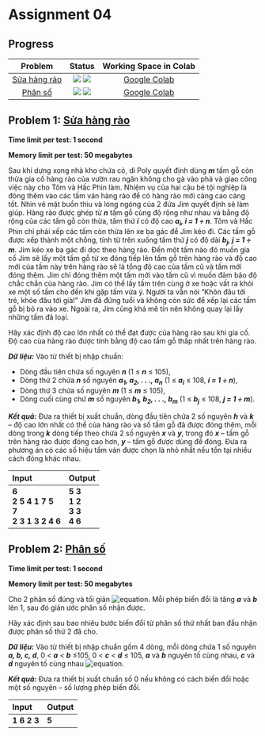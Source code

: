 # Assignment 04

## Progress
| Problem | Status | Working Space in Colab |
|:---:|:---:|:--:|
| [Sửa hàng rào](https://khmt.uit.edu.vn/wecode/cs112.2021/assignment/6/6) |  ![](https://img.shields.io/badge/progress-100%25-brightgreen) ![](https://img.shields.io/badge/-PASS%20%E2%9C%93-brightgreen) | [Google Colab]() |
| [Phân số](https://khmt.uit.edu.vn/wecode/cs112.2021/assignment/6/13) | ![](https://img.shields.io/badge/progress-100%25-brightgreen) ![](https://img.shields.io/badge/-PASS%20%E2%9C%93-brightgreen) | [Google Colab]() |

## Problem 1: [Sửa hàng rào](https://khmt.uit.edu.vn/wecode/cs112.2021/assignment/6/6)
**Time limit per test: 1 second**

**Memory limit per test: 50 megabytes**

Sau khi dựng xong nhà kho chứa cỏ, dì Poly quyết định dùng ***m*** tấm gỗ còn thừa gia cố hàng rào của vườn rau ngăn không cho gà vào phá và giao công việc này cho Tôm và Hấc Phin làm. Nhiệm vụ của hai cậu bé tội nghiệp là đóng thêm vào các tấm ván hàng rào để có hàng rào mới càng cao càng tốt. Nhìn vẽ mặt buồn thiu và lóng ngóng của 2 đứa Jim quyết định sẽ làm giúp. Hàng rào được ghép từ ***n*** tấm gỗ cùng độ rộng như nhau và bằng độ rộng của các tấm gỗ còn thừa, tấm thứ ***i*** có độ cao ***a<sub>i</sub>, i = 1 ÷ n***. Tôm và Hấc Phin chỉ phải xếp các tấm còn thừa lên xe ba gác để Jim kéo đi. Các tấm gỗ được xếp thành một chồng, tính từ trên xuống tấm thứ ***j*** có độ dài ***b<sub>j</sub>, j = 1 ÷ m***. Jim kéo xe ba gác đi dọc theo hàng rào. Đến một tấm nào đó muốn gia cố Jim sẽ lấy một tấm gỗ từ xe đóng tiếp lên tấm gỗ trên hàng rào và độ cao mới của tấm này trên hàng rào sẽ là tổng độ cao của tấm cũ và tấm mới đóng thêm. Jim chỉ đóng thêm một tấm mới vào tấm cũ vì muốn đảm bảo độ chắc chắn của hàng rào. Jim có thể lấy tấm trên cùng ở xe hoặc vất ra khỏi xe một số tấm cho đến khi gặp tấm vừa ý. Người ta vẫn nói “Khôn đâu tới trẻ, khỏe đâu tới già!”  Jim đã đứng tuổi và không còn sức để xếp lại các tấm gỗ bị bỏ ra vào xe. Ngoài ra, Jim cũng khá mê tín nên không quay lại lấy những tấm đã loại.

Hãy xác định độ cao lớn nhất có thể đạt được của hàng rào sau khi gia cố. Độ cao của hàng rào được tính bằng độ cao tấm gỗ thấp nhất trên hàng rào.

***Dữ liệu:*** Vào từ thiết bị nhập chuẩn:
- Dòng đầu tiên chứa số nguyên ***n*** (1 ≤ ***n*** ≤ 105),
- Dòng thứ 2 chứa ***n*** số nguyên ***a<sub>1</sub>, a<sub>2</sub>, . . ., a<sub>n</sub>*** (1 ≤ ***a<sub>i</sub>*** ≤ 108, ***i = 1 ÷ n***),
- Dòng thứ 3 chứa số nguyên ***m***  (1 ≤ ***m*** ≤ 105),
- Dòng cuối cùng chứ ***m*** số nguyên ***b<sub>1</sub>, b<sub>2</sub>, . . ., b<sub>m</sub>*** (1 ≤ ***b<sub>j</sub>*** ≤ 108, ***j = 1 ÷ m***).

***Kết quả:*** Đưa ra thiết bị xuất chuẩn, dòng đầu tiên chứa 2 số nguyên ***h*** và ***k*** – độ cao lớn nhất có thể của hàng rào và số tấm gỗ đã được đóng thêm, mỗi dòng trong ***k*** dòng tiếp theo chứa 2 số nguyên ***x*** và ***y***, trong đó ***x*** – tấm gỗ trên hàng rào được đóng cao hơn, ***y*** – tấm gỗ được dùng để đóng. Đưa ra phương án có các số hiệu tấm ván được chọn là nhỏ nhất nếu tồn tại nhiều cách đóng khác nhau.

| Input | Output |
|:---|:---|
| **6 <br /> 2 5 4 1 7 5 <br /> 7 <br /> 2 3 1 3 2 4 6** | **5 3 <br /> 1 2 <br /> 3 3 <br /> 4 6** |

## Problem 2: [Phân số](https://khmt.uit.edu.vn/wecode/cs112.2021/assignment/6/13)
**Time limit per test: 1 second**

**Memory limit per test: 50 megabytes**

Cho 2 phân số đúng và tối giản ![equation](https://latex.codecogs.com/png.image?\dpi{120}&space;\mathbf{\frac{a}{b},&space;\frac{c}{c}}). Mỗi phép biến đổi là tăng ***a*** và ***b*** lên 1, sau đó giản ước phân số nhận được.

Hãy xác định sau bao nhiêu bước biến đổi từ phân số thứ nhất ban đầu nhận được phân số thứ 2 đã cho.

***Dữ liệu:*** Vào từ thiết bị nhập chuẩn gồm 4 dòng, mỗi dòng chứa 1 số nguyên ***a, b, c, d***, 0 < ***a*** < ***b*** ≤105, 0 < ***c*** < ***d*** ≤ 105, ***a*** và ***b*** nguyên tố cùng nhau, ***c*** và ***d*** nguyên tố cùng nhau ![equation](https://latex.codecogs.com/svg.image?\mathbf{\frac{a}{b}\neq&space;&space;\frac{c}{c}}).

***Kết quả:*** Đưa ra thiết bị xuất chuẩn số 0 nếu không có cách biến đổi hoặc một số nguyên – số lượng phép biến đổi.

| Input | Output |
|:---|:---|
|**1 6 2 3**|**5**|
